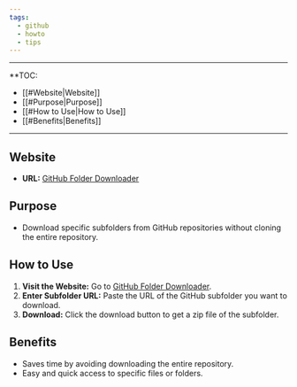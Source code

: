 ```yaml
---
tags:
  - github
  - howto
  - tips
---
```

---
**TOC:
- [[#Website|Website]]
- [[#Purpose|Purpose]]
- [[#How to Use|How to Use]]
- [[#Benefits|Benefits]]
---
## Website

- **URL:** [GitHub Folder Downloader](https://download-directory.github.io/)

## Purpose

- Download specific subfolders from GitHub repositories without cloning the entire repository.

## How to Use

1. **Visit the Website:** Go to [GitHub Folder Downloader](https://download-directory.github.io/).
2. **Enter Subfolder URL:** Paste the URL of the GitHub subfolder you want to download.
3. **Download:** Click the download button to get a zip file of the subfolder.

## Benefits

- Saves time by avoiding downloading the entire repository.
- Easy and quick access to specific files or folders.